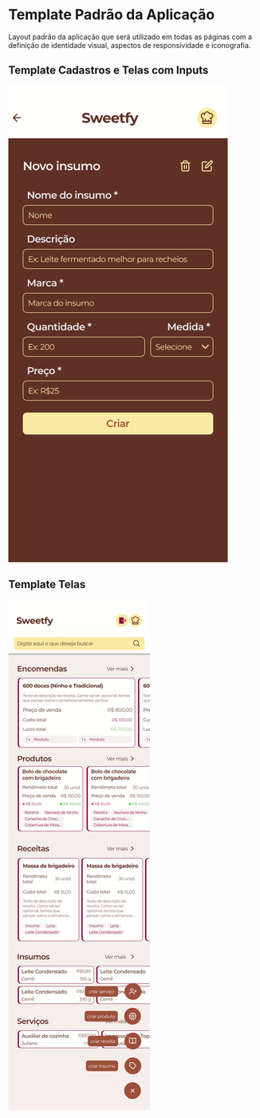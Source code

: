 # Template Padrão da Aplicação

Layout padrão da aplicação que será utilizado em todas as páginas com a definição de identidade visual, aspectos de responsividade e iconografia.

## Template Cadastros e Telas com Inputs

![cadastro](img/Cadastro-Insumo.png)

## Template Telas

![template](img/HomePage.png)
